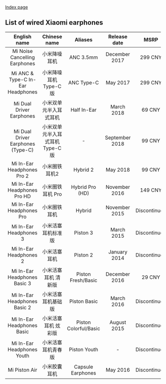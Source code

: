[Index page](../)

## List of wired Xiaomi earphones

| English name | Chinese name | Aliases | Release date | MSRP |
|:---------------------------------:|:------------------------------:|:---------------------:|:--------------:|:------------:|
| Mi Noise Cancelling Earphones | 小米降噪耳机 | ANC 3.5mm | December 2017 | 299 CNY |
| Mi ANC & Type-C In-Ear Headphones | 小米降噪耳机Type-C版 | ANC Type-C | May 2017 | 299 CNY |
| Mi Dual Driver Earphones | 小米双单元半入耳式耳机 | Half In-Ear | March 2018 | 69 CNY |
| Mi Dual Driver Earphones (Type-C) | 小米双单元半入耳式耳机Type-C版 | - | September 2018 | 99 CNY |
| Mi In-Ear Headphones Pro 2 | 小米圈铁耳机2 | Hybrid 2 | May 2018 | 99 CNY |
| Mi In-Ear Headphones Pro HD | 小米圈铁耳机 Pro | Hybrid Pro (HD) | November 2016 | 149 CNY |
| Mi In-Ear Headphones Pro | 小米圈铁耳机 | Hybrid | November 2015 | Discontinued |
| Mi In-Ear Headphones 3 | 小米活塞耳机标准版 | Piston 3 | March 2015 | Discontinued |
| Mi In-Ear Headphones 2 | 小米活塞耳机 | Piston 2 | January 2014 | Discontinued |
| Mi In-Ear Headphones Basic 3 | 小米活塞耳机 清新版 | Piston Fresh/Basic | December 2016 | 29 CNY |
| Mi In-Ear Headphones Basic 2 | 小米活塞耳机基础版 | Piston Basic | March 2016 | Discontinued |
| Mi In-Ear Headphones Basic | 小米活塞耳机 炫彩版 | Piston Colorful/Basic | August 2015 | Discontinued |
| Mi In-Ear Headphones Youth | 小米活塞耳机青春版 | Piston Youth | - | Discontinued |
| Mi Piston Air | 小米胶囊耳机 | Capsule Earphones | May 2016 | Discontinued |